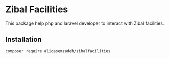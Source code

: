 # Zibal Facilities
This package help php and laravel developer to interact with Zibal facilities. 


## Installation

```ssh
composer require aliqasemzadeh/zibalfacilities
```
